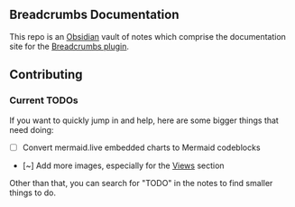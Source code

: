 ## Breadcrumbs Documentation

This repo is an [Obsidian](https://obsidian.md) vault of notes which comprise the documentation site for the [Breadcrumbs plugin](https://github.com/SkepticMystic/breadcrumbs).

## Contributing

### Current TODOs

If you want to quickly jump in and help, here are some bigger things that need doing:

- [ ] Convert mermaid.live embedded charts to Mermaid codeblocks
- [~] Add more images, especially for the [Views](Views/Views.md) section

Other than that, you can search for "TODO" in the notes to find smaller things to do.
